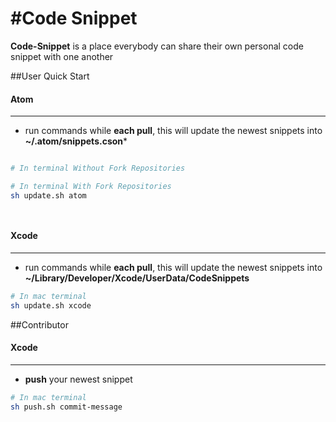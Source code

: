 #Code Snippet
===============================

**Code-Snippet** is a place everybody can share their own personal code snippet with one another

##User Quick Start

#### Atom
-----------------------------------
* run commands while **each pull**, this will update the newest snippets into **~/.atom/snippets.cson***
```bash

# In terminal Without Fork Repositories

# In terminal With Fork Repositories
sh update.sh atom




```

#### Xcode
-----------------------------------
* run commands while **each pull**, this will update the newest snippets into **~/Library/Developer/Xcode/UserData/CodeSnippets**
```bash
# In mac terminal
sh update.sh xcode
```





##Contributor



#### Xcode
----------------------------------
* **push** your newest snippet  
```bash
# In mac terminal
sh push.sh commit-message
```
